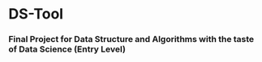 # DS-Tool
### Final Project for Data Structure and Algorithms with the taste of Data Science (Entry Level)
